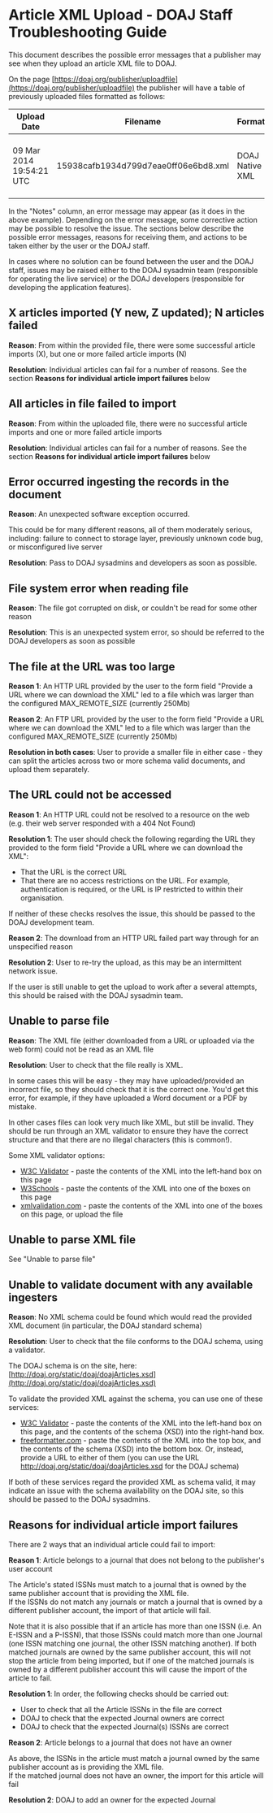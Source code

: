# Article XML Upload - DOAJ Staff Troubleshooting Guide

This document describes the possible error messages that a publisher may see when they upload an article XML file
to DOAJ.

On the page [https://doaj.org/publisher/uploadfile](https://doaj.org/publisher/uploadfile) the publisher will have a table of previously uploaded files formatted as follows:


| Upload Date | Filename | Format | Upload Status | Notes |
| ----------- | -------- | ------ | ------------- | ----- |
| 09 Mar 2014 19:54:21 UTC | 15938cafb1934d799d7eae0ff06e6bd8.xml | DOAJ Native XML | processing failed | All articles in file failed to import |

In the "Notes" column, an error message may appear (as it does in the above example).  Depending on the error message, some corrective action may be possible
to resolve the issue.  The sections below describe the possible error messages, reasons for receiving them, and actions to be taken
either by the user or the DOAJ staff.

In cases where no solution can be found between the user and the DOAJ staff, issues may be raised either to the DOAJ sysadmin team (responsible for operating the live service)
or the DOAJ developers (responsible for developing the application features).

## X articles imported (Y new, Z updated); N articles failed

**Reason**: From within the provided file, there were some successful article imports (X), but one or more failed article imports (N)

**Resolution**: Individual articles can fail for a number of reasons.  See the section **Reasons for individual article import failures** below

## All articles in file failed to import

**Reason**: From within the uploaded file, there were no successful article imports and one or more failed article imports

**Resolution**: Individual articles can fail for a number of reasons.  See the section **Reasons for individual article import failures** below

## Error occurred ingesting the records in the document

**Reason**: An unexpected software exception occurred.  

This could be for many different reasons, all of them moderately serious, including: failure to connect to storage layer, previously unknown code bug, or misconfigured live server

**Resolution**: Pass to DOAJ sysadmins and developers as soon as possible.


## File system error when reading file

**Reason**: The file got corrupted on disk, or couldn't be read for some other reason

**Resolution**: This is an unexpected system error, so should be referred to the DOAJ developers as soon as possible

## The file at the URL was too large

**Reason 1**: An HTTP URL provided by the user to the form field "Provide a URL where we can download the XML" led to a file which was larger than the configured MAX_REMOTE_SIZE (currently 250Mb)

**Reason 2**: An FTP URL provided by the user to the form field "Provide a URL where we can download the XML" led to a file which was larger than the configured MAX_REMOTE_SIZE (currently 250Mb)

**Resolution in both cases**: User to provide a smaller file in either case - they can split the articles across two or more schema valid documents, and upload them separately.


## The URL could not be accessed

**Reason 1**: An HTTP URL could not be resolved to a resource on the web (e.g. their web server responded with a 404 Not Found)

**Resolution 1**: The user should check the following regarding the URL they provided to the form field "Provide a URL where we can download the XML":

* That the URL is the correct URL
* That there are no access restrictions on the URL.  For example, authentication is required, or the URL is IP restricted to within their organisation.

If neither of these checks resolves the issue, this should be passed to the DOAJ development team.


**Reason 2**: The download from an HTTP URL failed part way through for an unspecified reason

**Resolution 2**: User to re-try the upload, as this may be an intermittent network issue.

If the user is still unable to get the upload to work after a several attempts, this should be raised with the DOAJ sysadmin team.


## Unable to parse file

**Reason**: The XML file (either downloaded from a URL or uploaded via the web form) could not be read as an XML file

**Resolution**: User to check that the file really is XML.  

In some cases this will be easy - they may have uploaded/provided an incorrect file, so they should check that it is the correct one.  You'd get this error, for example, if they 
have uploaded a Word document or a PDF by mistake.

In other cases files can look very much like XML, but still be invalid.  They should be run through an XML validator to ensure they have the correct structure and that there are no illegal characters (this is common!).

Some XML validator options:

* [W3C Validator](http://www.utilities-online.info/xsdvalidation) - paste the contents of the XML into the left-hand box on this page
* [W3Schools](http://www.w3schools.com/xml/xml_validator.asp) - paste the contents of the XML into one of the boxes on this page
* [xmlvalidation.com](http://www.xmlvalidation.com/) - paste the contents of the XML into one of the boxes on this page, or upload the file

## Unable to parse XML file

See "Unable to parse file"

## Unable to validate document with any available ingesters

**Reason**: No XML schema could be found which would read the provided XML document (in particular, the DOAJ standard schema)

**Resolution**: User to check that the file conforms to the DOAJ schema, using a validator.

The DOAJ schema is on the site, here: [http://doaj.org/static/doaj/doajArticles.xsd](http://doaj.org/static/doaj/doajArticles.xsd)

To validate the provided XML against the schema, you can use one of these services:

* [W3C Validator](http://www.utilities-online.info/xsdvalidation) - paste the contents of the XML into the left-hand box on this page, and the contents of the schema (XSD) into the right-hand box.
* [freeformatter.com](http://www.freeformatter.com/xml-validator-xsd.html) - paste the contents of the XML into the top box, and the contents of the schema (XSD) into the bottom box.  Or, instead, provide a URL to either of them (you can use the URL http://doaj.org/static/doaj/doajArticles.xsd for the DOAJ schema)

If both of these services regard the provided XML as schema valid, it may indicate an issue with the schema availability on the DOAJ site, so this should be passed to the DOAJ sysadmins.



## Reasons for individual article import failures

There are 2 ways that an individual article could fail to import:

**Reason 1**: Article belongs to a journal that does not belong to the publisher's user account

The Article's stated ISSNs must match to a journal that is owned by the same publisher account that is providing the XML file.  
If the ISSNs do not match any journals or match a journal that is owned by a different publisher account, the import of that
article will fail.

Note that it is also possible that if an article has more than one ISSN (i.e. An E-ISSN and a P-ISSN), that those ISSNs could match more than one
Journal (one ISSN matching one journal, the other ISSN matching another).  If both matched journals are owned by the same 
publisher account, this will not stop the article from being imported, but if one of the matched journals is owned by a different publisher account 
this will cause the import of the article to fail.

**Resolution 1**: In order, the following checks should be carried out:

* User to check that all the Article ISSNs in the file are correct
* DOAJ to check that the expected Journal owners are correct
* DOAJ to check that the expected Journal(s) ISSNs are correct


**Reason 2**: Article belongs to a journal that does not have an owner

As above, the ISSNs in the article must match a journal owned by the same publisher account as is providing the XML file.  
If the matched journal does not have an owner, the import for this article will fail

**Resolution 2**: DOAJ to add an owner for the expected Journal